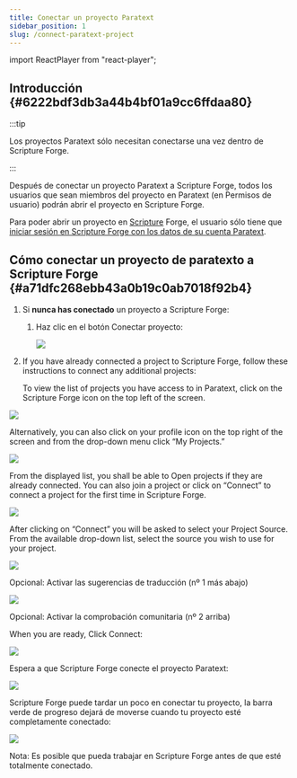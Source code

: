 ```yaml
---
title: Conectar un proyecto Paratext
sidebar_position: 1
slug: /connect-paratext-project
---
```


import ReactPlayer from "react-player";

## Introducción {#6222bdf3db3a44b4bf01a9cc6ffdaa80}


:::tip

Los proyectos Paratext sólo necesitan conectarse una vez dentro de Scripture Forge.

:::




Después de conectar un proyecto Paratext a Scripture Forge, todos los usuarios que sean miembros del proyecto en Paratext (en Permisos de usuario) podrán abrir el proyecto en Scripture Forge.


Para poder abrir un proyecto en [Scripture](/log-in) Forge, el usuario sólo tiene que [iniciar sesión en Scripture Forge con los datos de su cuenta Paratext](/log-in).


<div class="player-wrapper"><ReactPlayer controls url="https://youtu.be/exEJxc19Zm4" /></div>

## Cómo conectar un proyecto de paratexto a Scripture Forge {#a71dfc268ebb43a0b19c0ab7018f92b4}

1. Si **nunca has conectado** un proyecto a Scripture Forge:
    1. Haz clic en el botón Conectar proyecto:

        ![](./268421786.png)

2. If you have already connected a project to Scripture Forge, follow these instructions to connect any additional projects:

    To view the list of projects you have access to in Paratext, click on the Scripture Forge icon on the top left of the screen.


![](./2112594915.png)


Alternatively, you can also click on your profile icon on the top right of the screen and from the drop-down menu click “My Projects.”


![](./1201536679.png)


From the displayed list, you shall be able to Open projects if they are already connected. You can also join a project or click on “Connect” to connect a project for the first time in Scripture Forge.


![](./1783795116.png)


After clicking on “Connect” you will be asked to select your Project Source. From the available drop-down list, select the source you wish to use for your project.


![](./1628956354.png)


Opcional: Activar las sugerencias de traducción (nº 1 más abajo)


![](./1628956354.png)


Opcional: Activar la comprobación comunitaria (nº 2 arriba)


When you are ready, Click Connect:


![](./440460267.png)


Espera a que Scripture Forge conecte el proyecto Paratext:


![](./1421415415.png)


Scripture Forge puede tardar un poco en conectar tu proyecto, la barra verde de progreso dejará de moverse cuando tu proyecto esté completamente conectado:


![](./672841105.png)


Nota: Es posible que pueda trabajar en Scripture Forge antes de que esté totalmente conectado.

